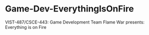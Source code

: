 # Game-Dev-EverythingIsOnFire
VIST-487/CSCE-443: Game Development
Team Flame War presents: Everything is on Fire
